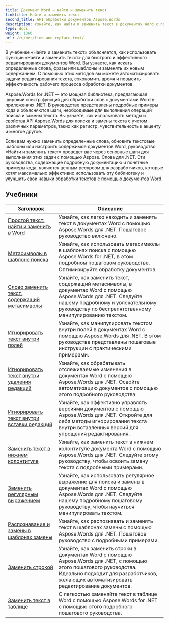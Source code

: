 ```yaml
---
title: Документ Word — найти и заменить текст
linktitle: Найти и заменить текст
second_title: API обработки документов Aspose.Words
description: Узнайте, как найти и заменить текст в документах Word с помощью Aspose.Words для .NET. В учебных пособиях показано, как выполнять точный текстовый поиск, включая расширенные параметры поиска.
type: docs
weight: 1360
url: /ru/net/find-and-replace-text/
---
```

В учебнике «Найти и заменить текст» объясняется, как использовать функции «Найти и заменить текст» для быстрого и эффективного редактирования документов Word. Вы узнаете, как искать определенные слова, фразы или шаблоны и заменять их новым содержанием. С помощью этих методов вы можете автоматизировать задачи редактирования текста, сэкономить время и повысить эффективность рабочего процесса обработки документов.

Aspose.Words for .NET — это мощная библиотека, предлагающая широкий спектр функций для обработки слов с документами Word в приложениях .NET. В руководстве представлены подробные примеры кода и объясняются шаги, необходимые для выполнения операций поиска и замены текста. Вы узнаете, как использовать методы и свойства API Aspose.Words для поиска и замены текста с учетом различных параметров, таких как регистр, чувствительность к акценту и многое другое.

Если вам нужно заменить определенные слова, обновить текстовые шаблоны или настроить содержимое документов Word, руководство «Найти и заменить текст» проведет вас через основные шаги для выполнения этих задач с помощью Aspose. Слова для .NET. Эти руководства, содержащие подробную документацию и понятные примеры кода, являются ценным ресурсом для разработчиков, которые хотят максимально эффективно использовать эту библиотеку и улучшить свои навыки обработки текстов с помощью документов Word.

 ## Учебники
| Заголовок | Описание |
| --- | --- |
| [Простой текст: найти и заменить в Word](./simple-find-replace/) | Узнайте, как легко находить и заменять текст в документах Word с помощью Aspose.Words для .NET. Пошаговое руководство включено. |
| [Метасимволы в шаблоне поиска](./meta-characters-in-search-pattern/) | Узнайте, как использовать метасимволы в шаблонах поиска с помощью Aspose.Words for .NET, в этом подробном пошаговом руководстве. Оптимизируйте обработку документов. |
| [Слово заменить текст, содержащий метасимволы](./replace-text-containing-meta-characters/) | Узнайте, как заменить текст, содержащий метасимволы, в документах Word с помощью Aspose.Words для .NET. Следуйте нашему подробному и увлекательному руководству по беспрепятственному манипулированию текстом. |
| [Игнорировать текст внутри полей](./ignore-text-inside-fields/) | Узнайте, как манипулировать текстом внутри полей в документах Word с помощью Aspose.Words для .NET. В этом руководстве представлены пошаговые инструкции с практическими примерами. |
| [Игнорировать текст внутри удаления редакций](./ignore-text-inside-delete-revisions/) | Узнайте, как обрабатывать отслеживаемые изменения в документах Word с помощью Aspose.Words для .NET. Освойте автоматизацию документов с помощью этого подробного руководства. |
| [Игнорировать текст внутри вставки редакций](./ignore-text-inside-insert-revisions/) | Узнайте, как эффективно управлять версиями документов с помощью Aspose.Words для .NET. Откройте для себя методы игнорирования текста внутри вставленных версий для упрощения редактирования. |
| [Заменить текст в нижнем колонтитуле](./replace-text-in-footer/) | Узнайте, как заменить текст в нижнем колонтитуле документа Word с помощью Aspose.Words для .NET. Следуйте этому руководству, чтобы освоить замену текста с подробными примерами. |
| [Заменить регулярным выражением](./replace-with-regex/) | Узнайте, как использовать регулярное выражение для поиска и замены в документах Word с помощью Aspose.Words для .NET. Следуйте нашему подробному пошаговому руководству, чтобы научиться манипулировать текстом. |
| [Распознавание и замены в шаблонах замены](./recognize-and-substitutions-within-replacement-patterns/) | Узнайте, как распознавать и заменять текст в шаблонах замены с помощью Aspose.Words для .NET. Пошаговое руководство с подробными примерами. |
| [Заменить строкой](./replace-with-string/) | Узнайте, как заменить строки в документах Word с помощью Aspose.Words для .NET, с помощью этого пошагового руководства. Идеально подходит для разработчиков, желающих автоматизировать редактирование документов. |
| [Заменить текст в таблице](./replace-text-in-table/) | С легкостью заменяйте текст в таблице Word с помощью Aspose.Words for .NET с помощью этого подробного пошагового руководства. |